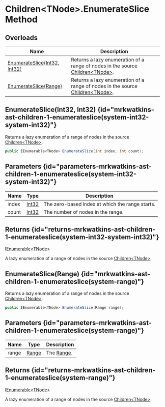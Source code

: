 # Children&lt;TNode&gt;.EnumerateSlice Method
## Overloads

| Name | Description |
| ---- | ----------- |
| [EnumerateSlice(Int32, Int32)](MrKWatkins.Ast.Children-1.EnumerateSlice.md#mrkwatkins-ast-children-1-enumerateslice(system-int32-system-int32)) | Returns a lazy enumeration of a range of nodes in the source [Children&lt;TNode&gt;](MrKWatkins.Ast.Children-1.md). |
| [EnumerateSlice(Range)](MrKWatkins.Ast.Children-1.EnumerateSlice.md#mrkwatkins-ast-children-1-enumerateslice(system-range)) | Returns a lazy enumeration of a range of nodes in the source [Children&lt;TNode&gt;](MrKWatkins.Ast.Children-1.md). |

## EnumerateSlice(Int32, Int32) {id="mrkwatkins-ast-children-1-enumerateslice(system-int32-system-int32)"}

Returns a lazy enumeration of a range of nodes in the source [Children&lt;TNode&gt;](MrKWatkins.Ast.Children-1.md).

```c#
public IEnumerable<TNode> EnumerateSlice(int index, int count);
```

## Parameters {id="parameters-mrkwatkins-ast-children-1-enumerateslice(system-int32-system-int32)"}

| Name | Type | Description |
| ---- | ---- | ----------- |
| index | [Int32](https://learn.microsoft.com/en-gb/dotnet/api/System.Int32) | The zero-based index at which the range starts. |
| count | [Int32](https://learn.microsoft.com/en-gb/dotnet/api/System.Int32) | The number of nodes in the range. |

## Returns {id="returns-mrkwatkins-ast-children-1-enumerateslice(system-int32-system-int32)"}

[IEnumerable&lt;TNode&gt;](https://learn.microsoft.com/en-gb/dotnet/api/System.Collections.Generic.IEnumerable-1)

A lazy enumeration of a range of nodes in the source [Children&lt;TNode&gt;](MrKWatkins.Ast.Children-1.md).
## EnumerateSlice(Range) {id="mrkwatkins-ast-children-1-enumerateslice(system-range)"}

Returns a lazy enumeration of a range of nodes in the source [Children&lt;TNode&gt;](MrKWatkins.Ast.Children-1.md).

```c#
public IEnumerable<TNode> EnumerateSlice(Range range);
```

## Parameters {id="parameters-mrkwatkins-ast-children-1-enumerateslice(system-range)"}

| Name | Type | Description |
| ---- | ---- | ----------- |
| range | [Range](https://learn.microsoft.com/en-gb/dotnet/api/System.Range) | The [Range](https://learn.microsoft.com/en-gb/dotnet/api/System.Range). |

## Returns {id="returns-mrkwatkins-ast-children-1-enumerateslice(system-range)"}

[IEnumerable&lt;TNode&gt;](https://learn.microsoft.com/en-gb/dotnet/api/System.Collections.Generic.IEnumerable-1)

A lazy enumeration of a range of nodes in the source [Children&lt;TNode&gt;](MrKWatkins.Ast.Children-1.md).
